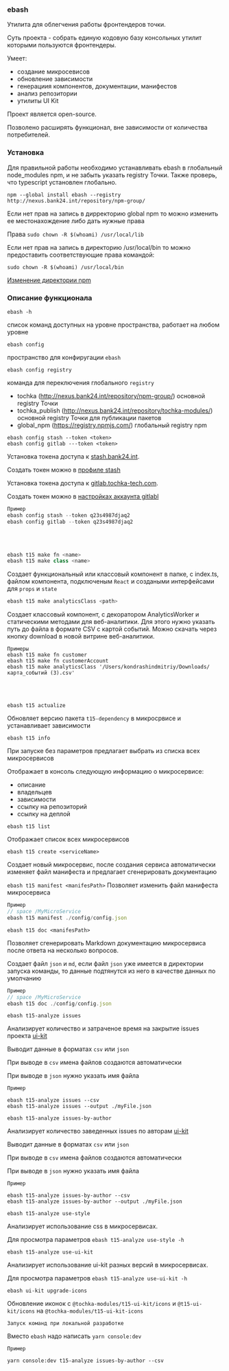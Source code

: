 ### ebash

Утилита для облегчения работы фронтендеров точки.

Суть проекта - собрать единую кодовую базу консольных утилит которыми пользуются фронтендеры.

Умеет:
- создание микросевисов 
- обновление зависимости 
- генерациия компонентов, документации, манифестов
- анализ репозитории
- утилиты UI Kit 

Проект является open-source.

Позволено расширять функционал, вне зависимости от количества потребителей.

### Установка
Для правильной работы необходимо устанавливать ebash в глобальный node_modules npm, и не забыть указать registry Точки.
Также проверь, что typescript установлен глобально.

```npm --global install ebash --registry http://nexus.bank24.int/repository/npm-group/``` 

Если нет прав на запись в дирректорию global npm то можно изменить ее местонахождение либо дать нужные права

Права
```sudo chown -R $(whoami) /usr/local/lib``` 

Если нет прав на запись в директорию /usr/local/bin то можно предоставить соответствующие права командой:

```sudo chown -R $(whoami) /usr/local/bin``` 


[Изменение директории npm](https://github.com/mixonic/docs.npmjs.com/blob/master/content/getting-started/fixing-npm-permissions.md)

### Описание функционала  
```ebash -h```

cписок команд доступных на уровне пространства, работает на любом уровне

```ebash config``` 

пространство для конфиругации `ebash`

```ebash config registry```

команда для переключения глобального `registry`

- tochka (http://nexus.bank24.int/repository/npm-group/) основной registry Точки
- tochka_publish (http://nexus.bank24.int/repository/tochka-modules/)  основной registry Точки для публикации пакетов
- global_npm (https://registry.npmjs.com/)  глобальный registry npm

```
ebash config stash --token <token>
ebash config gitlab ---token <token>
```
Установка токена доступа к [stash.bank24.int](https://stash.bank24.int/).

Создать токен можно в [профиле stash](https://stash.bank24.int/plugins/servlet/access-tokens/manage) 

Установка токена доступа к [gitlab.tochka-tech.com](https://gitlab.tochka-tech.com/).

Создать токен можно в [настройках аккаунта gitlabl](https://gitlab.tochka-tech.com/profile/personal_access_tokens)

```javascript
Пример
ebash config stash --token q23s4987djaq2
ebash config gitlab --token q23s4987djaq2
```
<br>
<br>

```javascript
ebash t15 make fn <name>
ebash t15 make class <name>
```

Создает функциональный или классовый компонент в папке, с index.ts, файлом компонента, подключеным `React` и создаными интерфейсами для `props` и `state`

```javascript
ebash t15 make analyticsClass <path>
```
Создает классовый компонент, с декоратором AnalyticsWorker и статическими методами для веб-аналитики.
Для этого нужно указать путь до файла в формате CSV с картой событий. Можно скачать через кнопку download в новой витрине веб-аналитики. 

 
```
Примеры
ebash t15 make fn customer
ebash t15 make fn customerAccount
ebash t15 make analyticsClass '/Users/kondrashindmitriy/Downloads/карта_событий (3).csv'
```
<br>
<br>

```ebash t15 actualize```

Обновляет версию пакета `t15-dependency` в микросрвисе и устанавливает зависимости

```ebash t15 info```

При запуске без параметров предлагает выбрать из списка всех микросервисов

Отображает в консоль следующую информацию о микросервисе:
+ описание
+ владельцев
+ зависимости
+ ссылку на репозиторий  
+ ссылку на деплой

```ebash t15 list```

Отображает список всех микросервисов

```ebash t15 create <serviceName>```

Создает новый микросервис, после создания сервиса автоматически изменяет файл манифеста и предлагает сгенерировать документацию

```ebash t15 manifest <manifesPath>```
Позволяет изменить файл манифеста микросервиса

```javascript
Пример
// space /MyMicroService
ebash t15 manifest ./config/config.json
```

```ebash t15 doc <manifesPath>```

Позволяет сгенерировать Markdown документацию микросервиса после ответа на несколько вопросов.

Создает файл `json` и `md`, если файл `json` уже имеется в директории запуска команды, то данные подтянутся из него в качестве данных по умолчанию

```javascript
Пример
// space /MyMicroService
ebash t15 doc ./config/config.json
```

```ebash t15-analyze issues```

Анализирует количество и затраченое время на закрытие issues проекта [ui-kit](https://gitlab.tochka-tech.com/frontend-core/t15-ui-kit)

Выводит данные в форматах `csv` или `json`

При выводе в `csv` имена файлов создаются автоматически

При выводе в `json` нужно указать имя файла

```
Пример

ebash t15-analyze issues --csv
ebash t15-analyze issues --output ./myFile.json
```

```ebash t15-analyze issues-by-author```

Анализирует количество заведенных issues по авторам [ui-kit](https://gitlab.tochka-tech.com/frontend-core/t15-ui-kit)
 
Выводит данные в форматах `csv` или `json`

При выводе в `csv` имена файлов создаются автоматически

При выводе в `json` нужно указать имя файла

```
Пример

ebash t15-analyze issues-by-author --csv
ebash t15-analyze issues-by-author --output ./myFile.json
```

```ebash t15-analyze use-style```

Анализирует использование css в микросервисах.

Для просмотра параметров `ebash t15-analyze use-style -h`


```ebash t15-analyze use-ui-kit```

Анализирует использование ui-kit разных версий в микросервисах.

Для просмотра параметров `ebash t15-analyze use-ui-kit -h`

```ebash ui-kit upgrade-icons```

Обновление иконок с `@tochka-modules/t15-ui-kit/icons` и `@t15-ui-kit/icons` на `@tochka-modules/t15-ui-kit-icons`

```Запуск команд при локальной разработке```

Вместо `ebash` надо написать `yarn console:dev`

```
Пример

yarn console:dev t15-analyze issues-by-author --csv
```
